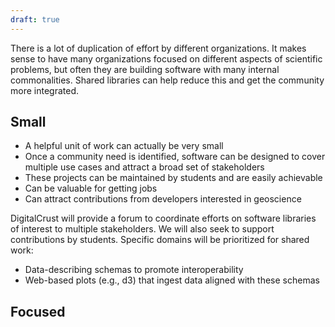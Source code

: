 ```yaml
---
draft: true
---
```


There is a lot of duplication of effort by different organizations. It makes
sense to have many organizations focused on different aspects of scientific
problems, but often they are building software with many internal commonalities.
Shared libraries can help reduce this and get the community more integrated.

## Small

- A helpful unit of work can actually be very small
- Once a community need is identified, software can be designed to cover
  multiple use cases and attract a broad set of stakeholders
- These projects can be maintained by students and are easily achievable
- Can be valuable for getting jobs
- Can attract contributions from developers interested in geoscience

DigitalCrust will provide a forum to coordinate efforts on software libraries of
interest to multiple stakeholders. We will also seek to support contributions by
students. Specific domains will be prioritized for shared work:

- Data-describing schemas to promote interoperability
- Web-based plots (e.g., d3) that ingest data aligned with these schemas

## Focused


